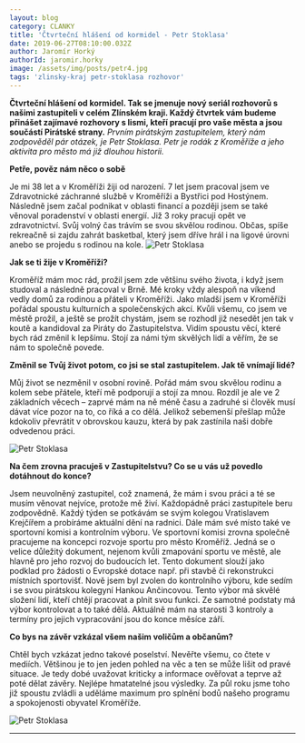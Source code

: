 ```yaml
---
layout: blog
category: CLANKY
title: 'Čtvrteční hlášení od kormidel - Petr Stoklasa'
date: 2019-06-27T08:10:00.032Z
author: Jaromír Horký
authorId: jaromir.horky
image: /assets/img/posts/petr4.jpg   
tags: 'zlinsky-kraj petr-stoklasa rozhovor'
---
```

**Čtvrteční hlášení od kormidel. Tak se jmenuje nový seriál rozhovorů s našimi zastupiteli v celém Zlínském kraji. Každý čtvrtek vám budeme přinášet zajímavé rozhovory s lismi, kteří pracují pro vaše města a jsou součástí Pirátské strany.**
*Prvním pirátským zastupitelem, který nám zodpověděl pár otázek, je Petr Stoklasa. Petr je rodák z Kroměříže a jeho aktivita pro město má již dlouhou historii.*

**Petře, pověz nám něco o sobě**

Je mi 38 let a v Kroměříži žiji od narození. 7 let jsem pracoval jsem ve Zdravotnické záchranné službě v Kroměříži a Bystřici pod Hostýnem. Následně jsem začal podnikat v oblasti financí a později jsem se také věnoval poradenství v oblasti energií. Již 3 roky pracuji opět ve zdravotnictví. Svůj volný čas trávím se svou skvělou rodinou. Občas, spíše rekreačně si zajdu zahrát basketbal, který jsem dříve hrál i na ligové úrovni anebo se projedu s rodinou na kole.
![Petr Stoklasa](https://zlinsky.pirati.cz/assets/img/posts/petr1.jpg)

**Jak se ti žije v Kroměříži?**

Kroměříž mám moc rád, prožil jsem zde většinu svého života, i když jsem studoval a následně pracoval v Brně. Mé kroky vždy alespoň na víkend vedly domů za rodinou a přáteli v Kroměříži. Jako mladší jsem v Kroměříži pořádal spoustu kulturních a společenských akcí. Kvůli všemu, co jsem ve městě prožil, a ještě se prožít chystám, jsem se rozhodl již nesedět jen tak v koutě a kandidoval za Piráty do Zastupitelstva. Vidím spoustu věcí, které bych rád změnil k lepšímu. Stojí za námi tým skvělých lidí a věřím, že se nám to společně povede.

**Změnil se Tvůj život potom, co jsi se stal zastupitelem. Jak tě vnímají lidé?**

Můj život se nezměnil v osobní rovině. Pořád mám svou skvělou rodinu a kolem sebe přátele, kteří mě podporují a stojí za mnou. Rozdíl je ale ve 2 základních věcech – zaprvé mám na ně méně času a zadruhé si člověk musí dávat více pozor na to, co říká a co dělá. Jelikož sebemenší přešlap může kdokoliv převrátit v obrovskou kauzu, která by pak zastínila naši dobře odvedenou práci.

![Petr Stoklasa](https://zlinsky.pirati.cz/assets/img/posts/petrs2.jpg)

**Na čem zrovna pracuješ v Zastupitelstvu? Co se u vás už povedlo dotáhnout do konce?**

Jsem neuvolněný zastupitel, což znamená, že mám i svou práci a té se musím věnovat nejvíce, protože mě živí. Každopádně práci zastupitele beru zodpovědně. Každý týden se potkávám se svým kolegou Vratislavem Krejčířem a probíráme aktuální dění na radnici. Dále mám své místo také ve sportovní komisi a kontrolním výboru. Ve sportovní komisi zrovna společně pracujeme na koncepci rozvoje sportu pro město Kroměříž. Jedná se o velice důležitý dokument, nejenom kvůli zmapování sportu ve městě, ale hlavně pro jeho rozvoj do budoucích let. Tento dokument slouží jako podklad pro žádosti o Evropské dotace např. při stavbě či rekonstrukci místních sportovišť. Nově jsem byl zvolen do kontrolního výboru, kde sedím i se svou pirátskou kolegyní Hankou Ančincovou. Tento výbor má skvělé složení lidí, kteří chtějí pracovat a plnit svou funkci. Ze samotné podstaty má výbor kontrolovat a to také dělá. Aktuálně mám na starosti 3 kontroly a termíny pro jejich vypracování jsou do konce měsíce září. 

**Co bys na závěr vzkázal všem našim voličům a občanům?**

Chtěl bych vzkázat jedno takové poselství. Nevěřte všemu, co čtete v mediích. Většinou je to jen jeden pohled na věc a ten se může lišit od pravé situace. Je tedy dobé uvažovat kriticky a informace ověřovat a teprve až poté dělat závěry. Nejlépe hmatatelné jsou výsledky. Za půl roku jsme toho již spoustu zvládli a uděláme maximum pro splnění bodů našeho programu a spokojenosti obyvatel Kroměříže.

![Petr Stoklasa](https://zlinsky.pirati.cz/assets/img/posts/petr3.jpg)
- - -
